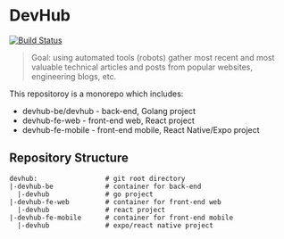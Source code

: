 # DevHub

[![Build Status](https://travis-ci.org/CoderVlogger/devhub.svg?branch=master)](https://travis-ci.org/CoderVlogger/devhub)

> Goal: using automated tools (robots) gather most recent and most valuable technical articles and posts from popular websites, engineering blogs, etc.

This repositoroy is a monorepo which includes:

- devhub-be/devhub - back-end, Golang project
- devhub-fe-web - front-end web, React project
- devhub-fe-mobile - front-end mobile, React Native/Expo project

## Repository Structure

```
devhub:                 # git root directory
|-devhub-be             # container for back-end
  |-devhub              # go project
|-devhub-fe-web         # container for front-end web
  |-devhub              # react project
|-devhub-fe-mobile      # container for front-end mobile
  |-devhub              # expo/react native project
```

